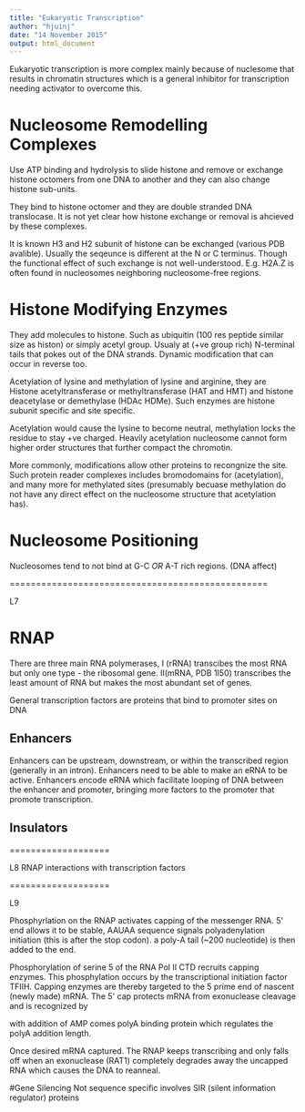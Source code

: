 ```yaml
---
title: "Eukaryotic Transcription"
author: "hjuinj"
date: "14 November 2015"
output: html_document
---
```


Eukaryotic transcription is more complex mainly because of nuclesome that results in chromatin structures which is a general inhibitor for transcription needing activator to overcome this. 


# Nucleosome Remodelling Complexes
Use ATP binding and hydrolysis to slide histone and remove or exchange histone octomers
from one DNA to another and they can also change histone sub-units.

They bind to histone octomer and they are double stranded DNA translocase. It is not yet
clear how histone exchange or removal is ahcieved by these complexes.

It is known H3 and H2 subunit of histone can be exchanged (various PDB avalible). Usually the seqeunce is different at the N or C terminus. Though the functional effect of such 
exchange is not well-understood. E.g. H2A.Z is often found in nucleosomes neighboring nucleosome-free regions. 


# Histone Modifying Enzymes
They add molecules to histone. Such as ubiquitin (100 res peptide similar size as histon)
or simply acetyl group. Usualy at (+ve group rich) N-terminal tails that pokes out of the DNA strands. 
Dynamic modification that can occur in reverse too.


Acetylation of lysine and methylation of lysine and arginine, they are Histone acetyltransferase or methyltransferase (HAT and HMT) and histone deacetylase or demethylase (HDAc HDMe). Such enzymes are histone subunit specific and site specific.

Acetylation would cause the lysine to become neutral, methylation locks the residue to
stay +ve charged. <!--Hence acetylation tend to make (-ve charged DNA) more accessible.-->
Heavily acetylation nucleosome cannot form higher order structures that further compact
the chromotin.

More commonly, modifications allow other proteins to recongnize the site. Such protein reader complexes
includes bromodomains for (acetylation), and many more for methylated sites (presumably becuase methylation do not have any direct effect on the nucleosome structure that acetylation has).

# Nucleosome Positioning
Nucleosomes tend to not bind at G-C *OR* A-T rich regions. (DNA affect)

=================================================

L7


# RNAP

There are three main RNA polymerases, I (rRNA) transcibes the most RNA but only one type - the ribosomal gene. II(mRNA, PDB 1I50) transcribes the least amount of RNA but makes the most abundant set of genes.

General transcription factors are proteins that bind to promoter sites on DNA

## Enhancers
Enhancers can be upstream, downstream, or within the transcribed region (generally in an intron). Enhancers need to be able to make an eRNA to be active. Enhancers encode eRNA which facilitate looping of DNA between the enhancer and promoter, bringing more factors to the promoter that promote transcription.

## Insulators


===================

L8 
RNAP interactions with transcription factors


===================


L9

Phosphyrlation on the RNAP activates capping of the messenger RNA. 5' end allows it to be stable, AAUAA sequence signals polyadenylation initiation (this is after the stop codon). a poly-A tail (~200 nucleotide) is then added to the end.

Phosphorylation of serine 5 of the RNA Pol II CTD recruits capping enzymes. This phosphylation occurs by the transcriptional initiation factor TFIIH. Capping enzymes are thereby targeted to the  5 prime end of nascent (newly made) mRNA. The 5' cap protects mRNA from  exonuclease cleavage and is recognized by  


with addition of AMP comes polyA binding protein which regulates the polyA addition length.

Once desired mRNA captured. The RNAP keeps transcribing and only falls off when an exonuclease (RAT1) completely degrades away the uncapped RNA which causes the DNA to reanneal.


#Gene Silencing
Not sequence specific involves SIR (silent information regulator) proteins 